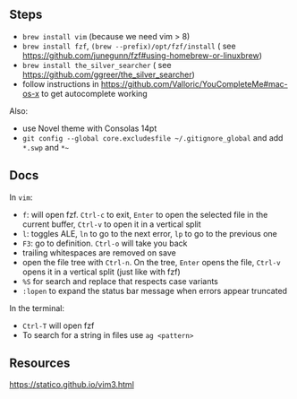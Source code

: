 Steps
-----

- `brew install vim` (because we need vim > 8)
- `brew install fzf`, `(brew --prefix)/opt/fzf/install` (
    see https://github.com/junegunn/fzf#using-homebrew-or-linuxbrew)
- `brew install the_silver_searcher` (
    see https://github.com/ggreer/the_silver_searcher)
- follow instructions in https://github.com/Valloric/YouCompleteMe#mac-os-x
    to get autocomplete working

Also:
- use Novel theme with Consolas 14pt
- `git config --global core.excludesfile ~/.gitignore_global` and add `*.swp`
  and `*~`

Docs
----

In `vim`:
- `f`: will open fzf. `Ctrl-c` to exit, `Enter` to open the selected file in the
  current buffer, `Ctrl-v` to open it in a vertical split
- `l`: toggles ALE, `ln` to go to the next error, `lp` to go to the previous one
- `F3`: go to definition. `Ctrl-o` will take you back
- trailing whitespaces are removed on save
- open the file tree with `Ctrl-n`. On the tree, `Enter` opens
the file, `Ctrl-v` opens it in a vertical split (just like with fzf)
- `%S` for search and replace that respects case variants
- `:lopen` to expand the status bar message when errors appear truncated

In the terminal:
- `Ctrl-T` will open fzf
- To search for a string in files use `ag <pattern>`


Resources
---------

https://statico.github.io/vim3.html
